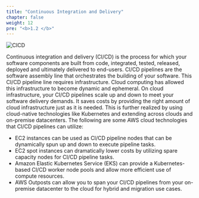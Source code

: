 ```yaml
---
title: "Continuous Integration and Delivery"
chapter: false
weight: 12
pre: "<b>1.2 </b>"
---
```


![CICD](/images/cicd.png)

Continuous integration and delivery (CI/CD) is the process for which your software components are built from code, integrated, tested, released, deployed and ultimately delivered to end-users. CI/CD pipelines are the software assembly line that orchestrates the building of your software. This CI/CD pipeline line requires infrastructure. Cloud computing has allowed this infrastructure to become dynamic and ephemeral. On cloud infrastructure, your CI/CD pipelines scale up and down to meet your software delivery demands. It saves costs by providing the right amount of cloud infrastructure just as it is needed. This is further realized by using cloud-native technologies like Kubernetes and extending across clouds and on-premise datacenters. The following are some AWS cloud technologies that CI/CD pipelines can utilize:

- EC2 instances can be used as CI/CD pipeline nodes that can be dynamically spun up and down to execute pipeline tasks.
- EC2 spot instances can dramatically lower costs by utilizing spare capacity nodes for CI/CD pipeline tasks.
- Amazon Elastic Kubernetes Service (EKS) can provide a Kubernetes-based CI/CD worker node pools and allow more efficient use of compute resources.
- AWS Outposts can allow you to span your CI/CD pipelines from your on-premise datacenter to the cloud for hybrid and migration use cases.



